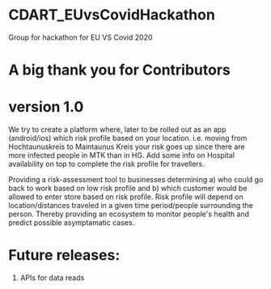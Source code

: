 # CDART_EUvsCovidHackathon
Group for hackathon for EU VS Covid 2020

# A big thank you for Contributors 
# version 1.0

We try to create a platform where, later to be rolled out as an app (android/ios) which risk profile based on your location. i.e. moving from Hochtaunuskreis to Maintaunus Kreis your risk goes up since there are more infected people in MTK than in HG. Add some info on Hospital availability on top to complete the risk profile for travellers. 

Providing a risk-assessment tool to businesses determining
a) who could go back to work based on low risk profile and 
b) which customer would be allowed to enter store based on risk profile. 
Risk profile will depend on location/distances traveled in a given time period/people surrounding the person. Thereby providing an ecosystem to monitor people's health and predict possible asymptamatic cases.


# Future releases:
1. APIs for data reads

